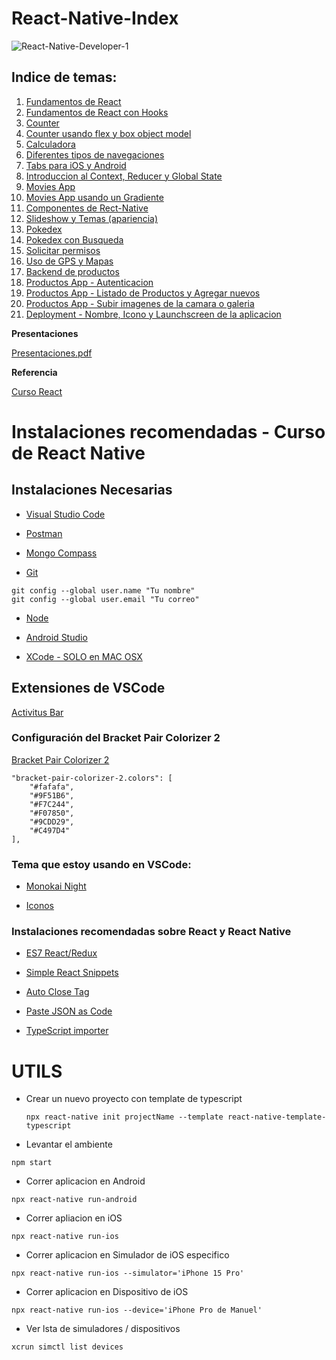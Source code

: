 # React-Native-Index

![React-Native-Developer-1](https://github.com/manuels-bts/React-Native-Index/assets/116088500/f6830401-bc54-46a2-a91c-66277e350b7f)


## Indice de temas: 
1. [Fundamentos de React](https://github.com/manuels-bts/React-Fundamentals)
2. [Fundamentos de React con Hooks](https://github.com/manuels-bts/React-Fundamentals_II)
3. [Counter](https://github.com/manuels-bts/React-Counter)
4. [Counter usando flex y box object model](https://github.com/manuels-bts/React-Counter-Flex)
5. [Calculadora](https://github.com/manuels-bts/ReactNative-Calculadora)
6. [Diferentes tipos de navegaciones](https://github.com/manuels-bts/ReactNative-Navegaciones)
7. [Tabs para iOS y Android](https://github.com/manuels-bts/ReactNative-Tabs)
8. [Introduccion al Context, Reducer y Global State](https://github.com/manuels-bts/ReactNative-Context)
9. [Movies App](https://github.com/manuels-bts/ReactNative-Movies)
10. [Movies App usando un Gradiente](https://github.com/manuels-bts/ReactNative-Movies_II-Gradient)
11. [Componentes de Rect-Native](https://github.com/manuels-bts/ReactNative-Componentes)
12. [Slideshow y Temas (apariencia)](https://github.com/manuels-bts/ReactNative-Componentes_II-DarkMode)
13. [Pokedex](https://github.com/manuels-bts/ReactNative-Pokedex)
14. [Pokedex con Busqueda](https://github.com/manuels-bts/ReactNative-Pokedex_II-DebouncerSearch)
15. [Solicitar permisos](https://github.com/manuels-bts/ReactNative-Rutas_I-Permisos)
16. [Uso de GPS y Mapas](https://github.com/manuels-bts/ReactNative-Rutas_II-Mapas)
17. [Backend de productos](https://github.com/manuels-bts/Backend-Productos)
18. [Productos App - Autenticacion](https://github.com/manuels-bts/ReactNative-Productos)
19. [Productos App - Listado de Productos y Agregar nuevos](https://github.com/manuels-bts/ReactNative-Productos_II-Listado)
20. [Productos App - Subir imagenes de la camara o galeria](https://github.com/manuels-bts/ReactNative-Productos_III-CamaraGaleria)
21. [Deployment - Nombre, Icono y Launchscreen de la aplicacion](https://github.com/manuels-bts/ReactNative-AppStorePlayStore-Setup)


**Presentaciones**

[Presentaciones.pdf](https://github.com/manuelsalinas-mx/ReactNative-Samples/files/13168540/Presentaciones.pdf)

**Referencia**

[Curso React](https://www.udemy.com/share/104lzC3@eFfLCZeN1GTLyC3Hc85vjswJWUxQrOnvoTVgclMgGCBF7OSYPDGRoe9-l8medHYMkw==/)


# Instalaciones recomendadas - Curso de React Native

## Instalaciones Necesarias

* [Visual Studio Code](https://code.visualstudio.com/)

* [Postman](https://www.postman.com/downloads/)

* [Mongo Compass](https://www.mongodb.com/try/download/compass)

* [Git](https://git-scm.com/)
```
git config --global user.name "Tu nombre"
git config --global user.email "Tu correo"
```

* [Node](https://nodejs.org/es/)

* [Android Studio](https://developer.android.com/studio)

* [XCode - SOLO en MAC OSX](https://apps.apple.com/ca/app/xcode/id497799835)


## Extensiones de VSCode
[Activitus Bar](https://marketplace.visualstudio.com/items?itemName=Gruntfuggly.activitusbar)

### Configuración del Bracket Pair Colorizer 2

[Bracket Pair Colorizer 2](https://marketplace.visualstudio.com/items?itemName=CoenraadS.bracket-pair-colorizer-2)
```
"bracket-pair-colorizer-2.colors": [
    "#fafafa",
    "#9F51B6",
    "#F7C244",
    "#F07850",
    "#9CDD29",
    "#C497D4"
],
```
### Tema que estoy usando en VSCode:

* [Monokai Night](https://marketplace.visualstudio.com/items?itemName=fabiospampinato.vscode-monokai-night)

* [Iconos](https://marketplace.visualstudio.com/items?itemName=PKief.material-icon-theme)

### Instalaciones recomendadas sobre React y React Native

* [ES7 React/Redux](https://marketplace.visualstudio.com/items?itemName=dsznajder.es7-react-js-snippets)

* [Simple React Snippets](https://marketplace.visualstudio.com/items?itemName=burkeholland.simple-react-snippets)

* [Auto Close Tag](https://marketplace.visualstudio.com/items?itemName=formulahendry.auto-close-tag)

* [Paste JSON as Code](https://marketplace.visualstudio.com/items?itemName=quicktype.quicktype)

* [TypeScript importer](https://marketplace.visualstudio.com/items?itemName=pmneo.tsimporter)


# UTILS
- Crear un nuevo proyecto con template de typescript


  `npx react-native init projectName --template react-native-template-typescript`

- Levantar el ambiente

`npm start`

- Correr aplicacion en Android

`npx react-native run-android`

- Correr apliacion en iOS

`npx react-native run-ios`

  - Correr aplicacion en Simulador de iOS especifico

`npx react-native run-ios --simulator='iPhone 15 Pro'`

  - Correr aplicacion en Dispositivo de iOS

`npx react-native run-ios --device='iPhone Pro de Manuel'`

 
- Ver lsta de simuladores / dispositivos 

`xcrun simctl list devices`

